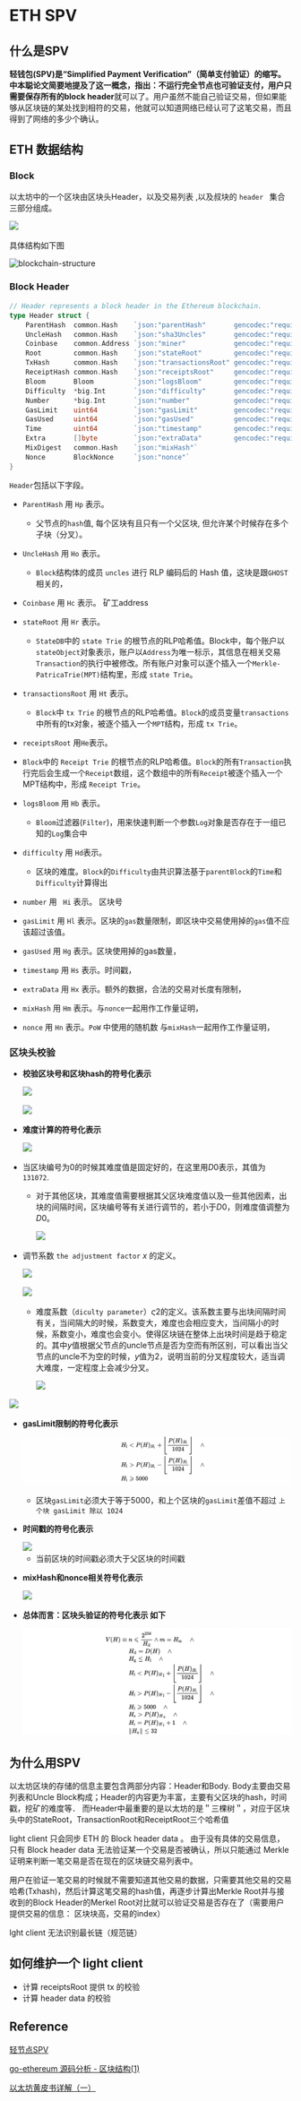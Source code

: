 


# ETH SPV

## 什么是SPV

**轻钱包(SPV)**是“Simplified Payment Verification”（简单支付验证）的缩写。中本聪论文简要地提及了这一概念，指出：不运行完全节点也可验证支付，用户只需要**保存所有的block header**就可以了。用户虽然不能自己验证交易，但如果能够从区块链的某处找到相符的交易，他就可以知道网络已经认可了这笔交易，而且得到了网络的多少个确认。



## ETH 数据结构

###  Block

以太坊中的一个区块由区块头Header，以及交易列表 ,以及叔块的  `header ` 集合三部分组成。



<img src="http://latex.codecogs.com/svg.latex?\begin{equation}
B \equiv (B_{H}, B_{\mathbf{T}}, B_{\mathbf{U}})
\end{equation}" />

具体结构如下图

![blockchain-structure](https://user-images.githubusercontent.com/29588923/96422250-5d68ae80-122a-11eb-9c3c-aeb2dfd18311.png)

### Block Header

```go
// Header represents a block header in the Ethereum blockchain.
type Header struct {
	ParentHash  common.Hash    `json:"parentHash"       gencodec:"required"`
	UncleHash   common.Hash    `json:"sha3Uncles"       gencodec:"required"`
	Coinbase    common.Address `json:"miner"            gencodec:"required"`
	Root        common.Hash    `json:"stateRoot"        gencodec:"required"`
	TxHash      common.Hash    `json:"transactionsRoot" gencodec:"required"`
	ReceiptHash common.Hash    `json:"receiptsRoot"     gencodec:"required"`
	Bloom       Bloom          `json:"logsBloom"        gencodec:"required"`
	Difficulty  *big.Int       `json:"difficulty"       gencodec:"required"`
	Number      *big.Int       `json:"number"           gencodec:"required"`
	GasLimit    uint64         `json:"gasLimit"         gencodec:"required"`
	GasUsed     uint64         `json:"gasUsed"          gencodec:"required"`
	Time        uint64         `json:"timestamp"        gencodec:"required"`
	Extra       []byte         `json:"extraData"        gencodec:"required"`
	MixDigest   common.Hash    `json:"mixHash"`
	Nonce       BlockNonce     `json:"nonce"`
}
```

`Header`包括以下字段。

- `ParentHash`    用  `Hp` 表示。

  - 父节点的`hash`值, 每个区块有且只有一个父区块, 但允许某个时候存在多个子块（分叉）。

- `UncleHash`     用  `Ho`  表示。

  - `Block`结构体的成员 `uncles` 进行 RLP 编码后的 Hash 值，这块是跟`GHOST`相关的，

- `Coinbase`       用 `Hc` 表示。  矿工address 

- `stateRoot`     用 `Hr` 表示。

  - `StateDB`中的 `state Trie` 的根节点的RLP哈希值。Block中，每个账户以`stateObject`对象表示，账户以`Address`为唯一标示，其信息在相关交易`Transaction`的执行中被修改。所有账户对象可以逐个插入一个`Merkle-PatricaTrie(MPT)`结构里，形成 `state Trie`。  

- `transactionsRoot`    用  `Ht` 表示。  

  -  `Block`中 `tx Trie` 的根节点的RLP哈希值。`Block`的成员变量`transactions`中所有的tx对象，被逐个插入一个`MPT`结构，形成 `tx Trie`。

- `receiptsRoot`   用`He`表示。
- `Block`中的 `Receipt Trie` 的根节点的RLP哈希值。`Block`的所有`Transaction`执行完后会生成一个`Receipt`数组，这个数组中的所有`Receipt`被逐个插入一个MPT结构中，形成 `Receipt Trie`。

- `logsBloom`      用 `Hb` 表示。  

  - `Bloom`过滤器(`Filter`)，用来快速判断一个参数`Log`对象是否存在于一组已知的`Log`集合中

- `difficulty`    用 `Hd`表示。

  - 区块的难度。`Block`的`Difficulty`由共识算法基于`parentBlock`的`Time`和`Difficulty`计算得出

- `number`         用 ` Hi` 表示。 区块号

- `gasLimit`     用 `Hl` 表示。区块的`gas`数量限制，即区块中交易使用掉的`gas`值不应该超过该值。

- `gasUsed`       用 `Hg` 表示。区块使用掉的gas数量，

- `timestamp`   用 `Hs` 表示。时间戳，

- `extraData`   用 `Hx` 表示。额外的数据，合法的交易对长度有限制，

- `mixHash`       用 `Hm` 表示。与`nonce`一起用作工作量证明，

- `nonce`           用 `Hn` 表示。`PoW` 中使用的随机数 与`mixHash`一起用作工作量证明，



### 区块头校验 

- **校验区块号和区块hash的符号化表示** 

  <img src="http://latex.codecogs.com/svg.latex?\begin{equation}
    P(H) \equiv B': \mathtt{\tiny KEC}(\mathtt{\tiny RLP}(B'_{H})) = {H_{\mathrm{p}}}
    \end{equation}" />

  <img src="http://latex.codecogs.com/svg.latex?\begin{equation}
    H_{\mathrm{i}} \equiv P(H)_{H_{\mathrm{i}}} + 1
    \end{equation}" />



- **难度计算的符号化表示** 

  <img src="http://latex.codecogs.com/svg.latex?\begin{equation}
    D(H) \equiv \begin{cases}
    D_0 (131072) &  \text{if} \quad H_{\mathrm{i}} = 0\\
    \text{max}\!\left(D_0, {P(H)_{H}}_{\mathrm{d}} + {x}\times{\varsigma_2} + {\epsilon} \right) & \text{otherwise}\\
    \end{cases}
    \end{equation}" />



- 当区块编号为0的时候其难度值是固定好的，在这里用*D*0表示，其值为`131072`.
  
  - 对于其他区块，其难度值需要根据其父区块难度值以及一些其他因素，出块的间隔时间，区块编号等有关进行调节的，若小于*D*0，则难度值调整为*D*0。
  
    <img src="http://latex.codecogs.com/svg.latex?\begin{equation}
      {x} \equiv \left\lfloor\frac{P(H)_{H_{\mathrm{d}}}}{2048}\right\rfloor
      \end{equation}" />



- 调节系数   `the adjustment factor`   *x* 的定义。

  <img src="http://latex.codecogs.com/svg.latex?\begin{equation}
    {\varsigma_2} \equiv \text{max}\left( y - \left\lfloor\frac{H_{\mathrm{s}} - {P(H)_{H}}_{\mathrm{s}}}{9}\right\rfloor, -99 \right)
    \end{equation}" />

  <img src="http://latex.codecogs.com/svg.latex?\begin{equation*}
  y \equiv \begin{cases}
    1 & \text{if} \, \lVert P(H)_{\mathbf{U}}\rVert = 0 \\
    2 & \text{otherwise}
    \end{cases}
    \end{equation*}" />



  - 难度系数（`diculty parameter`）*ς*2的定义。该系数主要与出块间隔时间有关，当间隔大的时候，系数变大，难度也会相应变大，当间隔小的时候，系数变小，难度也会变小。使得区块链在整体上出块时间是趋于稳定的。其中*y*值根据父节点的uncle节点是否为空而有所区别，可以看出当父节点的uncle不为空的时候，*y*值为2，说明当前的分叉程度较大，适当调大难度，一定程度上会减少分叉。

    <img src="http://latex.codecogs.com/svg.latex?\begin{equation}
      \epsilon \equiv \left\lfloor 2^{ \left\lfloor H'_{\mathrm{i}} \div 100000 \right\rfloor - 2 } \right\rfloor 
      \end{equation}" />

<img src="http://latex.codecogs.com/svg.latex?\begin{equation}
  H'_{\mathrm{i}} \equiv \max(H_{\mathrm{i}} - 3000000, 0)
  \end{equation}" />



- **gasLimit限制的符号化表示**
  
  ![gaslimit](../../image/eth/gaslimit.png)


  - 区块`gasLimit`必须大于等于5000，和上个区块的`gasLimit`差值不超过 `上个块 gasLimit 除以 1024` 

  

- **时间戳的符号化表示**
  
  <img src="http://latex.codecogs.com/svg.latex?H_{\mathrm{s}} > {P(H)_{H}}_{\mathrm{s}}" />
  
  - 当前区块的时间戳必须大于父区块的时间戳

- **mixHash和nonce相关符号化表示**

  <img src="http://latex.codecogs.com/svg.latex?\begin{equation}
    n \leqslant \frac{2^{256}}{H_{\mathrm{d}}} \quad \wedge \quad m = H_{\mathrm{m}}
    \end{equation}" />



- **总体而言：区块头验证的符号化表示 如下**

  ![gaslimit](../../image/eth/headerverify.png)





## 为什么用SPV



以太坊区块的存储的信息主要包含两部分内容：Header和Body.
Body主要由交易列表和Uncle Block构成；Header的内容更为丰富，主要有父区块的hash，时间戳，挖矿的难度等．
而Header中最重要的是以太坊的是＂三棵树＂，对应于区块头中的StateRoot，TransactionRoot和ReceiptRoot三个哈希值



light client 只会同步 ETH 的 Block header data 。 由于没有具体的交易信息，只有 Block header data 无法验证某一个交易是否被确认，所以只能通过 Merkle 证明来判断一笔交易是否在现在的区块链交易列表中。

用户在验证一笔交易的时候就不需要知道其他交易的数据，只需要其他交易的交易哈希(Txhash)，然后计算这笔交易的hash值，再逐步计算出Merkle Root并与接收到的Block Header的Merkel Root对比就可以验证交易是否存在了（需要用户提供交易的信息： 区块块高，交易的index）



lght client  无法识别最长链（规范链）





## 如何维护一个 light client

- 计算 receiptsRoot 提供 tx 的校验
- 计算 header data 的校验



## Reference

[轻节点SPV](https://zhuanlan.zhihu.com/p/72012947)

[go-ethereum 源码分析 - 区块结构(1)](https://stevenocean.github.io/2018/03/17/go-ethereum-source-analysize-1.html)

[以太坊黄皮书详解（一）](https://yuan1028.github.io/ethereum-yellow-paper/)









